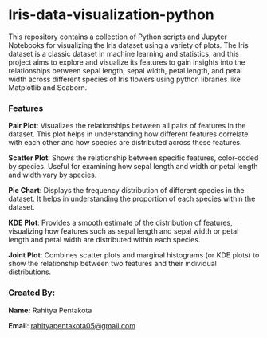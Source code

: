 # Iris-data-visualization-python
This repository contains a collection of Python scripts and Jupyter Notebooks for visualizing the Iris dataset using a variety of plots. The Iris dataset is a classic dataset in machine learning and statistics, and this project aims to explore and visualize its features to gain insights into the relationships between sepal length, sepal width, petal length, and petal width across different species of Iris flowers using python libraries like Matplotlib and Seaborn.

### Features
**Pair Plot**: Visualizes the relationships between all pairs of features in the dataset. This plot helps in understanding how different features correlate with each other and how species are distributed across these features.

**Scatter Plot**: Shows the relationship between specific features, color-coded by species. Useful for examining how sepal length and width or petal length and width vary by species.

**Pie Chart**: Displays the frequency distribution of different species in the dataset. It helps in understanding the proportion of each species within the dataset.

**KDE Plot**: Provides a smooth estimate of the distribution of features, visualizing how features such as sepal length and sepal width or petal length and petal width are distributed within each species.

**Joint Plot**: Combines scatter plots and marginal histograms (or KDE plots) to show the relationship between two features and their individual distributions.

### Created By:
**Name:** Rahitya Pentakota

**Email**: rahityapentakota05@gmail.com
